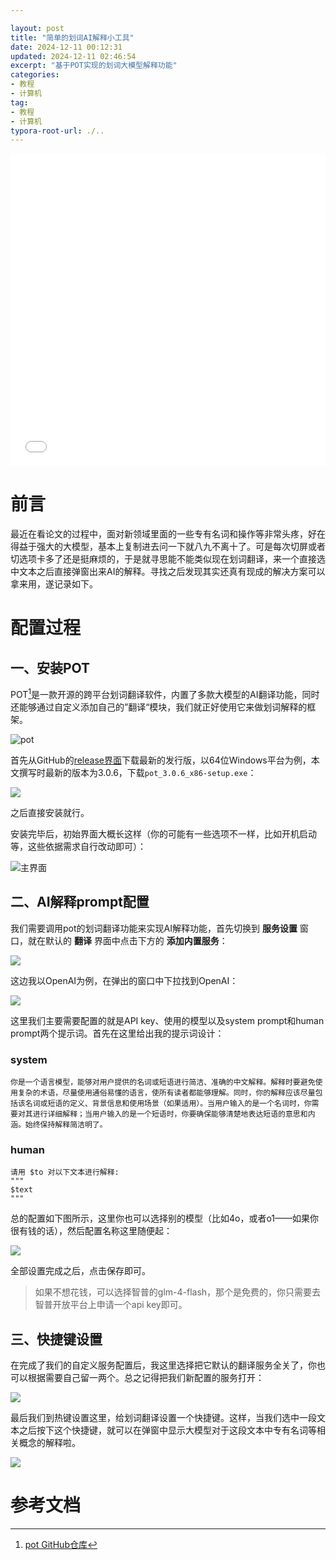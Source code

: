 ```yaml
---

layout: post	
title: "简单的划词AI解释小工具"	
date: 2024-12-11 00:12:31	
updated: 2024-12-11 02:46:54	
excerpt: "基于POT实现的划词大模型解释功能"	
categories: 
- 教程
- 计算机
tag: 
- 教程
- 计算机
typora-root-url: ./..
---
```




<iframe src="//player.bilibili.com/player.html?isOutside=true&aid=113630188142931&bvid=BV1PVqyYYEWE&cid=27279756088&p=1" scrolling="yes" border="0" frameborder="no" framespacing="0" allowfullscreen="true" width="100%" height="500px"></iframe>


# 前言

最近在看论文的过程中，面对新领域里面的一些专有名词和操作等非常头疼，好在得益于强大的大模型，基本上复制进去问一下就八九不离十了。可是每次切屏或者切选项卡多了还是挺麻烦的，于是就寻思能不能类似现在划词翻译，来一个直接选中文本之后直接弹窗出来AI的解释。寻找之后发现其实还真有现成的解决方案可以拿来用，遂记录如下。



# 配置过程

## 一、安装POT

POT[^1]是一款开源的跨平台划词翻译软件，内置了多款大模型的AI翻译功能，同时还能够通过自定义添加自己的”翻译“模块，我们就正好使用它来做划词解释的框架。

![pot](/images/posts/pot/POT-github.png)

首先从GitHub的[release界面](https://github.com/pot-app/pot-desktop/releases)下载最新的发行版，以64位Windows平台为例，本文撰写时最新的版本为3.0.6，下载`pot_3.0.6_x86-setup.exe`：

![](/images/posts/pot/release.png)

之后直接安装就行。



安装完毕后，初始界面大概长这样（你的可能有一些选项不一样，比如开机启动等，这些依据需求自行改动即可）：

![主界面](/images/posts/pot/UI1.png)



## 二、AI解释prompt配置

我们需要调用pot的划词翻译功能来实现AI解释功能，首先切换到 **服务设置** 窗口，就在默认的 **翻译** 界面中点击下方的 **添加内置服务**：

![](/images/posts/pot/UI2.png)

这边我以OpenAI为例，在弹出的窗口中下拉找到OpenAI：

![](/images/posts/pot/UI3.png)

这里我们主要需要配置的就是API key、使用的模型以及system prompt和human prompt两个提示词。首先在这里给出我的提示词设计：

### system

```
你是一个语言模型，能够对用户提供的名词或短语进行简洁、准确的中文解释。解释时要避免使用复杂的术语，尽量使用通俗易懂的语言，使所有读者都能够理解。同时，你的解释应该尽量包括该名词或短语的定义、背景信息和使用场景（如果适用）。当用户输入的是一个名词时，你需要对其进行详细解释；当用户输入的是一个短语时，你要确保能够清楚地表达短语的意思和内涵。始终保持解释简洁明了。
```



### human

```
请用 $to 对以下文本进行解释:
"""
$text
"""
```

总的配置如下图所示，这里你也可以选择别的模型（比如4o，或者o1——如果你很有钱的话），然后配置名称这里随便起：

![](/images/posts/pot/prompt.png)

全部设置完成之后，点击保存即可。

> 如果不想花钱，可以选择智普的glm-4-flash，那个是免费的，你只需要去智普开放平台上申请一个api key即可。



## 三、快捷键设置

在完成了我们的自定义服务配置后，我这里选择把它默认的翻译服务全关了，你也可以根据需要自己留一两个。总之记得把我们新配置的服务打开：

![](/images/posts/pot/UI4.png)

最后我们到热键设置这里，给划词翻译设置一个快捷键。这样，当我们选中一段文本之后按下这个快捷键，就可以在弹窗中显示大模型对于这段文本中专有名词等相关概念的解释啦。

![](/images/posts/pot/UI5.png)



# 参考文档

[^1]: [pot GitHub仓库](https://github.com/pot-app/pot-desktop)

